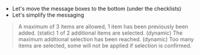 * Let's move the message boxes to the bottom (under the checklists)
* Let's simplify the messaging

> A maximum of 3 items are allowed, 1 item has been previously been added. (static)
> 1 of 2 additional items are selected. (dynamic)
> The maximum additional selection has been reached. (dynamic)
> Too many items are selected, some will not be applied if selection is confirmed.
